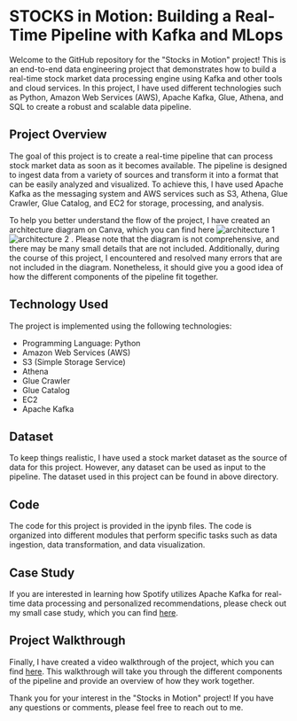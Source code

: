 # STOCKS in Motion: Building a Real-Time Pipeline with Kafka and MLops

Welcome to the GitHub repository for the "Stocks in Motion" project! This is an end-to-end data engineering project that demonstrates how to build a real-time stock market data processing engine using Kafka and other tools and cloud services. In this project, I have used different technologies such as Python, Amazon Web Services (AWS), Apache Kafka, Glue, Athena, and SQL to create a robust and scalable data pipeline.

## Project Overview

The goal of this project is to create a real-time pipeline that can process stock market data as soon as it becomes available. The pipeline is designed to ingest data from a variety of sources and transform it into a format that can be easily analyzed and visualized. To achieve this, I have used Apache Kafka as the messaging system and AWS services such as S3, Athena, Glue Crawler, Glue Catalog, and EC2 for storage, processing, and analysis.

To help you better understand the flow of the project, I have created an architecture diagram on Canva, which you can find here ![architecture 1](https://user-images.githubusercontent.com/71492927/227791912-57cce552-dd85-4f08-8ec3-c18d6db560ab.png)
![architecture 2](https://user-images.githubusercontent.com/71492927/227792116-833ff4aa-6843-4271-a32a-5e5af0387a29.png)
. Please note that the diagram is not comprehensive, and there may be many small details that are not included. Additionally, during the course of this project, I encountered and resolved many errors that are not included in the diagram. Nonetheless, it should give you a good idea of how the different components of the pipeline fit together.

## Technology Used

The project is implemented using the following technologies:

- Programming Language: Python
- Amazon Web Services (AWS)
- S3 (Simple Storage Service)
- Athena
- Glue Crawler
- Glue Catalog
- EC2
- Apache Kafka

## Dataset

To keep things realistic, I have used a stock market dataset as the source of data for this project. However, any dataset can be used as input to the pipeline. The dataset used in this project can be found in above directory.

## Code

The code for this project is provided in the ipynb files. The code is organized into different modules that perform specific tasks such as data ingestion, data transformation, and data visualization.

## Case Study

If you are interested in learning how Spotify utilizes Apache Kafka for real-time data processing and personalized recommendations, please check out my small case study, which you can find [here](https://www.linkedin.com/feed/update/urn:li:share:7037686827721383936/).

## Project Walkthrough

Finally, I have created a video walkthrough of the project, which you can find [here](https://youtu.be/wOfT72fvNWw). This walkthrough will take you through the different components of the pipeline and provide an overview of how they work together.

Thank you for your interest in the "Stocks in Motion" project! If you have any questions or comments, please feel free to reach out to me.
